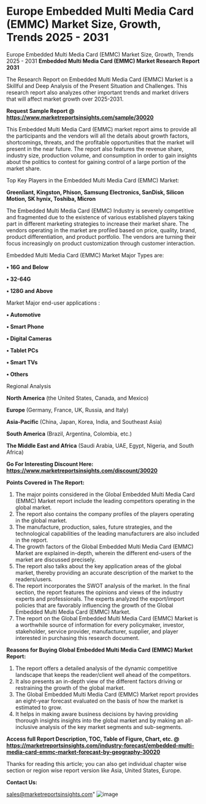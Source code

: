 # Europe Embedded Multi Media Card (EMMC) Market Size, Growth, Trends 2025 - 2031
Europe Embedded Multi Media Card (EMMC) Market Size, Growth, Trends 2025 - 2031
<strong>Embedded Multi Media Card (EMMC) Market Research Report 2031</strong>

The Research Report on Embedded Multi Media Card (EMMC) Market is a Skillful and Deep Analysis of the Present Situation and Challenges. This research report also analyzes other important trends and market drivers that will affect market growth over 2025-2031.

<strong>Request Sample Report @ <a href=https://www.marketreportsinsights.com/sample/30020>https://www.marketreportsinsights.com/sample/30020</a></strong>

This Embedded Multi Media Card (EMMC) market report aims to provide all the participants and the vendors will all the details about growth factors, shortcomings, threats, and the profitable opportunities that the market will present in the near future. The report also features the revenue share, industry size, production volume, and consumption in order to gain insights about the politics to contest for gaining control of a large portion of the market share.

Top Key Players in the Embedded Multi Media Card (EMMC) Market:

<strong>Greenliant, Kingston, Phison, Samsung Electronics, SanDisk, Silicon Motion, SK hynix, Toshiba, Micron</strong>

The Embedded Multi Media Card (EMMC) Industry is severely competitive and fragmented due to the existence of various established players taking part in different marketing strategies to increase their market share. The vendors operating in the market are profiled based on price, quality, brand, product differentiation, and product portfolio. The vendors are turning their focus increasingly on product customization through customer interaction.

Embedded Multi Media Card (EMMC) Market Major Types are:

<strong>• 16G and Below

• 32-64G

• 128G and Above</strong>

Market Major end-user applications :

<strong>• Automotive

• Smart Phone

• Digital Cameras

• Tablet PCs

• Smart TVs

• Others</strong>

Regional Analysis

</u><strong><b>North America</b></strong> (the United States, Canada, and Mexico)

<strong><b>Europe </b></strong>(Germany, France, UK, Russia, and Italy)

<strong><b>Asia-Pacific</b></strong> (China, Japan, Korea, India, and Southeast Asia)

<strong><b>South America</b></strong> (Brazil, Argentina, Colombia, etc.)

<strong><b>The Middle East and Africa</b></strong> (Saudi Arabia, UAE, Egypt, Nigeria, and South Africa)

<strong>Go For Interesting Discount Here: <a href=https://www.marketreportsinsights.com/discount/30020>https://www.marketreportsinsights.com/discount/30020</a></strong>

<strong>Points Covered in The Report:</strong>
<ol>
  <li>The major points considered in the Global Embedded Multi Media Card (EMMC) Market report include the leading competitors operating in the global market.</li>
  <li>The report also contains the company profiles of the players operating in the global market.</li>
  <li>The manufacture, production, sales, future strategies, and the technological capabilities of the leading manufacturers are also included in the report.</li>
  <li>The growth factors of the Global Embedded Multi Media Card (EMMC) Market are explained in-depth, wherein the different end-users of the market are discussed precisely.</li>
  <li>The report also talks about the key application areas of the global market, thereby providing an accurate description of the market to the readers/users.</li>
  <li>The report incorporates the SWOT analysis of the market. In the final section, the report features the opinions and views of the industry experts and professionals. The experts analyzed the export/import policies that are favorably influencing the growth of the Global Embedded Multi Media Card (EMMC) Market.</li>
  <li>The report on the Global Embedded Multi Media Card (EMMC) Market is a worthwhile source of information for every policymaker, investor, stakeholder, service provider, manufacturer, supplier, and player interested in purchasing this research document.</li>
</ol>
<strong>Reasons for Buying Global Embedded Multi Media Card (EMMC) Market Report:</strong>

<ol>
  <li>The report offers a detailed analysis of the dynamic competitive landscape that keeps the reader/client well ahead of the competitors.</li>
  <li>It also presents an in-depth view of the different factors driving or restraining the growth of the global market.</li>
  <li>The Global Embedded Multi Media Card (EMMC) Market report provides an eight-year forecast evaluated on the basis of how the market is estimated to grow.</li>
  <li>It helps in making aware business decisions by having providing thorough insights insights into the global market and by making an all-inclusive analysis of the key market segments and sub-segments.</li>
</ol>
<strong>Access full Report Description, TOC, Table of Figure, Chart, etc. @ <a href=https://marketreportsinsights.com/industry-forecast/embedded-multi-media-card-emmc-market-forecast-by-geography-30020>https://marketreportsinsights.com/industry-forecast/embedded-multi-media-card-emmc-market-forecast-by-geography-30020</a></strong>


Thanks for reading this article; you can also get individual chapter wise section or region wise report version like Asia, United States, Europe.

<strong>Contact Us:</strong>

sales@marketreportsinsights.com"
![image](https://github.com/user-attachments/assets/b7f7befb-fe4d-4d9d-8ef6-9753878a6d9b)
